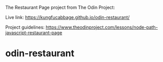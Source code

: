 The Restaurant Page project from The Odin Project:

Live link: https://kungfucabbage.github.io/odin-restaurant/

Project guidelines: https://www.theodinproject.com/lessons/node-path-javascript-restaurant-page

# odin-restaurant
